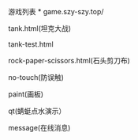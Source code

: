 游戏列表 *   game.szy-szy.top/

tank.html(坦克大战)

tank-test.html

rock-paper-scissors.html(石头剪刀布)

no-touch(防误触)

paint(画板)

qt(蜻蜓点水演示）

message(在线消息)
